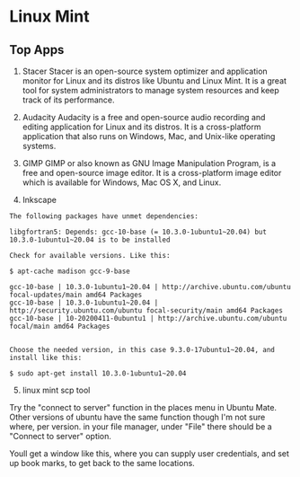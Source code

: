 
# Linux Mint

## Top Apps

1. Stacer
Stacer is an open-source system optimizer and application monitor for Linux and its distros like Ubuntu and Linux Mint. It is a great tool for system administrators to manage system resources and keep track of its performance.


2. Audacity
Audacity is a free and open-source audio recording and editing application for Linux and its distros. It is a cross-platform application that also runs on Windows, Mac, and Unix-like operating systems.


3. GIMP
GIMP or also known as GNU Image Manipulation Program, is a free and open-source image editor. It is a cross-platform image editor which is available for Windows, Mac OS X, and Linux.

4. Inkscape

```
The following packages have unmet dependencies:

libgfortran5: Depends: gcc-10-base (= 10.3.0-1ubuntu1~20.04) but 10.3.0-1ubuntu1~20.04 is to be installed

Check for available versions. Like this:

$ apt-cache madison gcc-9-base

gcc-10-base | 10.3.0-1ubuntu1~20.04 | http://archive.ubuntu.com/ubuntu focal-updates/main amd64 Packages
gcc-10-base | 10.3.0-1ubuntu1~20.04 | http://security.ubuntu.com/ubuntu focal-security/main amd64 Packages
gcc-10-base | 10-20200411-0ubuntu1 | http://archive.ubuntu.com/ubuntu focal/main amd64 Packages


Choose the needed version, in this case 9.3.0-17ubuntu1~20.04, and install like this:

$ sudo apt-get install 10.3.0-1ubuntu1~20.04
```

5. linux mint scp tool

Try the "connect to server" function in the places menu in Ubuntu Mate. Other versions of ubuntu have the same function though I'm not sure where, per version. in your file manager, under "File" there should be a "Connect to server" option.

Youll get a window like this, where you can supply user credentials, and set up book marks, to get back to the same locations.




